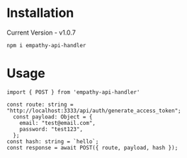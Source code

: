 # Installation

Current Version - v1.0.7

`npm i empathy-api-handler`

# Usage

```
import { POST } from 'empathy-api-handler'

const route: string = "http://localhost:3333/api/auth/generate_access_token";
  const payload: Object = {
    email: "test@email.com",
    password: "test123",
  };
const hash: string = `hello`;
const response = await POST({ route, payload, hash });
```
